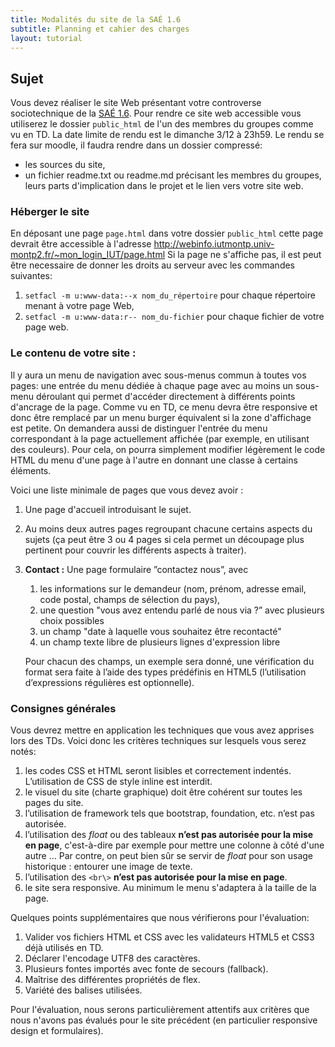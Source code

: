 ```yaml
---
title: Modalités du site de la SAÉ 1.6
subtitle: Planning et cahier des charges
layout: tutorial
---
```


## Sujet

Vous devez réaliser le site Web présentant votre controverse sociotechnique de la [SAÉ 1.6]({{site.baseurl}}/assets/Sae1-6.pdf).
Pour rendre ce site web accessible vous utiliserez le dossier `public_html` de l'un des membres du groupes comme vu en TD.
La date limite de rendu est le dimanche 3/12 à 23h59. Le rendu se fera sur moodle, il faudra rendre dans un dossier compressé:
- les sources du site,
- un fichier readme.txt ou readme.md précisant les membres du groupes, leurs parts d'implication dans le projet et le lien vers votre site web.

### Héberger le site
En déposant une page `page.html` dans votre dossier `public_html` cette page devrait être accessible à l'adresse http://webinfo.iutmontp.univ-montp2.fr/~mon_login_IUT/page.html
Si la page ne s'affiche pas, il est peut être necessaire de donner les droits au serveur avec les commandes suivantes:
1. `setfacl -m u:www-data:--x nom_du_répertoire` pour chaque répertoire menant à votre page Web,
1. `setfacl -m u:www-data:r-- nom_du-fichier` pour chaque fichier de votre page web.

### Le contenu de votre site :

Il y aura un menu de navigation avec sous-menus commun à toutes vos pages:
une entrée du menu dédiée à chaque page avec au moins un sous-menu déroulant qui permet d'accéder directement à différents points d'ancrage de la page. 
Comme vu en TD, ce menu devra être responsive et donc être remplacé par un menu burger équivalent si la zone d'affichage est petite. 
On demandera aussi de distinguer l'entrée du menu correspondant à la page actuellement affichée (par exemple, en utilisant des couleurs).
Pour cela, on pourra simplement modifier légèrement le code HTML du menu d'une page à l'autre en donnant une classe à certains éléments.

Voici une liste minimale de pages que vous devez avoir :

1. Une page d'accueil introduisant le sujet.
1. Au moins deux autres pages regroupant chacune certains aspects du sujets 
(ça peut être 3 ou 4 pages si cela permet un découpage plus pertinent pour couvrir les différents aspects à traiter).
1. **Contact :** Une page formulaire ”contactez nous”, avec

   1. les informations sur le demandeur (nom, prénom, adresse email, code postal, champs de sélection du pays),
   1. une question "vous avez entendu parlé de nous via ?” avec plusieurs choix possibles <!-- checkbox -->
   1. un champ "date à laquelle vous souhaitez être recontacté" 
   1. un champ texte libre de plusieurs lignes d'expression libre

   Pour chacun des champs, un exemple sera donné, une vérification du format sera
   faite à l’aide des types prédéfinis en HTML5 (l’utilisation d’expressions régulières
   est optionnelle).



### Consignes générales

Vous devrez mettre en application les techniques que vous avez apprises lors des TDs. Voici donc les critères techniques sur lesquels vous serez
notés:
<!-- **[les critères techniques sur lesquels vous serez notés:](https://docs.google.com/spreadsheets/d/1CHQ6imNxRFWHETmVZbRyPIxg8hV8nVrNcHthe1TGHxg/edit?usp=sharing)** -->


1. les codes CSS et HTML seront lisibles et correctement indentés. L’utilisation
   de CSS de style inline est interdit.
1. le visuel du site (charte graphique) doit être cohérent sur toutes les pages du site.
1. l’utilisation de framework tels que bootstrap, foundation, etc. n’est pas autorisée. 
1. l’utilisation des *float* ou des tableaux **n’est pas autorisée pour la mise
   en page**, c'est-à-dire par exemple pour mettre une colonne à côté d'une
   autre ... Par contre, on peut bien sûr se servir de *float* pour son usage
   historique : entourer une image de texte.
1. l’utilisation des `<br\>` **n’est pas autorisée pour la mise en page**. 
1. le site sera responsive. Au minimum le menu s'adaptera à la taille de la
   page.

Quelques points supplémentaires que nous vérifierons pour l'évaluation:

1. Valider vos fichiers HTML et CSS avec les validateurs HTML5 et CSS3 déjà utilisés en TD.
1. Déclarer l'encodage UTF8 des caractères.
1. Plusieurs fontes importés avec fonte de secours (fallback).
1. Maîtrise des différentes propriétés de flex.
1. Variété des balises utilisées.

Pour l'évaluation, nous serons particulièrement attentifs aux critères que nous n'avons pas évalués pour le site précédent (en particulier responsive design et formulaires).

<!-- ————————————— -->
<!-- Pour nous plus tard:  éléments de la grille de notation: -->
<!-- ————————————— -->

<!-- Critères: -->

<!-- sélecteurs CSS : sélecteurs de base, combinaison et règles de priorité -->
<!-- propriétés CSS classiques (couleur, taille, fontes, text-align  -->
<!-- modèle de boite : padding, border, margin avec auto -->
<!-- float simple (image dans un texte) et clear -->
<!-- position : static, relative, absolute, fixed -->
<!-- display : -->


<!-- Notes: -->
<!-- Installer le site à la racine du public_html de l'un des membres -> prévoir un google doc -->
<!-- twitter : juste image et lien -->

<!-- Menu de navigation -->
<!-- keywords avec boite qui s'ouvre quand on passe la souris dessus -->
<!-- Pas d'animation CSS – Pas de framework CSS (bootstrap, fundation) -->

 
